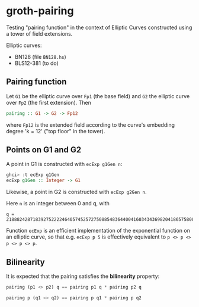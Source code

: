 # groth-pairing

Testing "pairing function" in the context of Elliptic Curves constructed using a tower of field extensions.

Elliptic curves:

- BN128 (file `BN128.hs`)
- BLS12-381 (to do)

## Pairing function

Let `G1` be the elliptic curve over `Fp1` (the base field) and `G2` the elliptic curve over `Fp2` (the first extension).  Then

```haskell
pairing :: G1 -> G2 -> Fp12
```

where `Fp12` is the extended field according to the curve's embedding degree 'k = 12' ("top floor" in the tower).

## Points on G1 and G2

A point in G1 is constructed with `ecExp g1Gen n`:

```haskell
ghci> :t ecExp g1Gen
ecExp g1Gen :: Integer -> G1
```

Likewise, a point in G2 is constructed with `ecExp g2Gen n`.

Here `n` is an integer between 0 and q, with

```
q = 21888242871839275222246405745257275088548364400416034343698204186575808495617
```

Function `ecExp` is an efficient implementation of the exponential function on an elliptic curve, so that e.g. `ecExp p 5` is effectively equivalent to `p <> p <> p <> p <> p`.

## Bilinearity

It is expected that the pairing satisfies the **bilinearity** property:

```haskell
pairing (p1 <> p2) q == pairing p1 q * pairing p2 q
```

```haskell
pairing p (q1 <> q2) == pairing p q1 * pairing p q2
```
